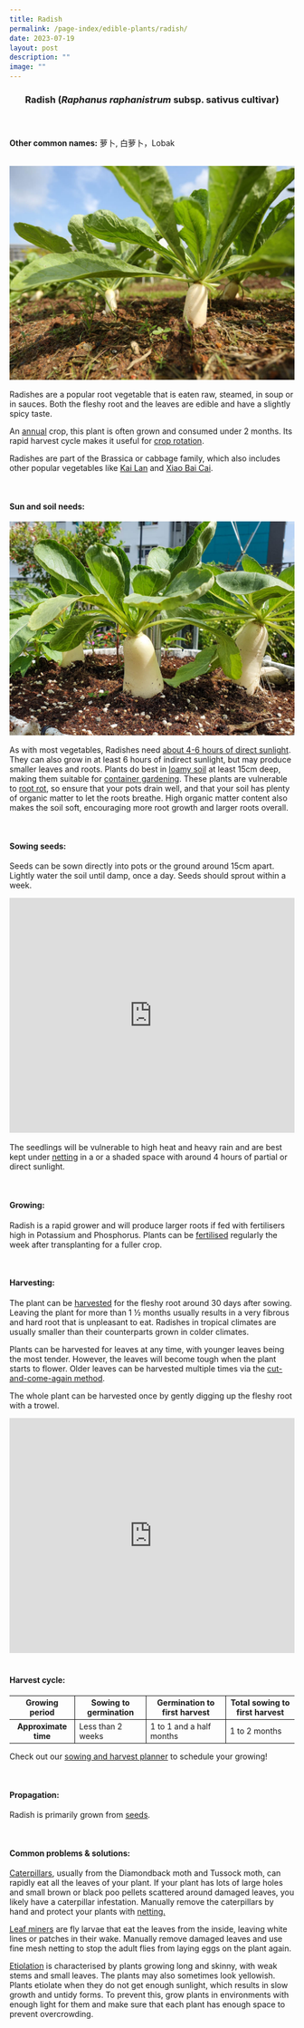 ```yaml
---
title: Radish
permalink: /page-index/edible-plants/radish/
date: 2023-07-19
layout: post
description: ""
image: ""
---
```

<header>
	<h3>Radish (<em>Raphanus raphanistrum</em> subsp. sativus cultivar)</h3>
</header>
	
<section>
	<p><strong>Other common names:</strong> 萝卜, 白萝卜，Lobak</p>
	<br>
</section>

<section>
	<img title="Photo by Jacqueline Chua." src="/images/Plants/Radish_JacChua%20(1).jpg">
	<p>Radishes are a popular root vegetable that is eaten raw, steamed, in soup or in sauces. Both the fleshy root and the leaves are edible and have a slightly spicy taste. </p>
	<p>An <a href="/learn-more-about-gardening/glossary/#a">annual</a> crop, this plant is often grown and consumed under 2 months. Its rapid harvest cycle makes it useful for <a href="/page-index/horticulture-techniques/crop-rotation/">crop rotation</a>.</p>
	<p>Radishes are part of the Brassica or cabbage family, which also includes other popular vegetables like <a href="/page-index/edible-plants/kai-lan/">Kai Lan</a> and <a href="/page-index/edible-plants/xiao-bai-cai/">Xiao Bai Cai</a>.</p>
	<br>
</section>

<section>
	<h4>Sun and soil needs:</h4>
		<img title="Photo by Jacqueline Chua." src="/images/Plants/Radish_JacChua%20(4).jpg">
<p>As with most vegetables, Radishes need <a href="/page-index/horticulture-techniques/gauging-light/">about 4-6 hours of direct sunlight</a>. They can also grow in at least 6 hours of indirect sunlight, but may produce smaller leaves and roots. Plants do best in <a href="/page-index/horticulture-techniques/soil/">loamy soil</a> at least 15cm deep, making them suitable for <a href="/page-index/horticulture-techniques/container-planting/">container gardening</a>. These plants are vulnerable to <a href="/page-index/plant-problems/root-rot/">root rot</a>, so ensure that your pots drain well, and that your soil has plenty of organic matter to let the roots breathe. High organic matter content also makes the soil soft, encouraging more root growth and larger roots overall. </p>
	<br>
</section>

<section>
  <h4>Sowing seeds:</h4>
	<p>Seeds can be sown directly into pots or the ground around 15cm apart. Lightly water the soil until damp, once a day. Seeds should sprout within a week. </p>
	<iframe width="100%" height="415" src="https://www.youtube.com/embed/x7J87wY7U6s" title="YouTube video player" frameborder="0" allow="accelerometer; autoplay; clipboard-write; encrypted-media; gyroscope; picture-in-picture; web-share" allowfullscreen=""></iframe><br>
	<p>The seedlings will be vulnerable to high heat and heavy rain and are best kept under <a href="/page-index/hardscapes/netting/">netting</a> in a or a shaded space with around 4 hours of partial or direct sunlight.</p>
	<br>
</section>

<section>
	<h4>Growing:</h4>
	<p>Radish is a rapid grower and will produce larger roots if fed with fertilisers high in Potassium and Phosphorus. Plants can be <a href="/page-index/horticulture-techniques/fertilising/">fertilised</a> regularly the week after transplanting for a fuller crop.</p>
	<br>
</section>

<section>
	<h4>Harvesting:</h4>
	<p>The plant can be <a href="/page-index/horticulture-techniques/harvesting-hygiene/">harvested</a> for the fleshy root around 30 days after sowing. Leaving the plant for more than 1 ½ months usually results in a very fibrous and hard root that is unpleasant to eat. Radishes in tropical climates are usually smaller than their counterparts grown in colder climates.</p>
	<p>Plants can be harvested for leaves at any time, with younger leaves being the most tender. However, the leaves will become tough when the plant starts to flower. Older leaves can be harvested multiple times via the <a href="/page-index/horticulture-techniques/cut-and-come-again/">cut-and-come-again method</a>. </p>
	<p>The whole plant can be harvested once by gently digging up the fleshy root with a trowel.</p>
	<iframe allowfullscreen="" allow="accelerometer; autoplay; clipboard-write; encrypted-media; gyroscope; picture-in-picture; web-share" frameborder="0" title="YouTube video player" src="https://www.youtube.com/embed/f_Uoug7ZSeg" height="415" width="100%"></iframe>
	<br><br>
</section>

<section>
	<h4>Harvest cycle:</h4>
	<table>
		<thead>
			<tr>
				<th style="border-bottom:0px; border-right:solid 1px;">Growing period</th>
				<th style="border-bottom:0px; border-right:solid 1px;">Sowing to germination</th>
				<th style="border-bottom:0px; border-right:solid 1px;">Germination to first harvest</th>
				<th style="border-bottom:0px; border-left:solid 1px;">Total sowing to first harvest</th>
			</tr>
		</thead>
		<tbody>
			<tr>
				<th style="border-right:solid 1px;">Approximate time</th>
				<td style="border-right:solid 1px;">Less than 2 weeks</td>
				<td style="border-right:solid 1px;">1 to 1 and a half months</td>
				<td style="border-left:solid 1px;">1 to 2 months</td>
			</tr>
		</tbody>
	</table>
	<p>Check out our&nbsp;<a href="/digital-tools/sowing-planner/">sowing and harvest planner</a>&nbsp;to schedule your growing! </p> 
	<br> 
</section>

<section>
	<h4>Propagation:</h4>
	<p>Radish is primarily grown from <a href="/page-index/horticulture-techniques/propagating-by-seeds/">seeds</a>. </p>
	<br>
</section>

<section>
	<h4>Common problems &amp; solutions:</h4>
	<p><a href="/page-index/pests/caterpillars">Caterpillars</a>, usually from the Diamondback moth and Tussock moth, can rapidly eat all the leaves of your plant. If your plant has lots of large holes and small brown or black poo pellets scattered around damaged leaves, you likely have a caterpillar infestation. Manually remove the caterpillars by hand and protect your plants with <a href="/page-index/hardscapes/netting/">netting.</a></p><a href="/page-index/hardscapes/netting/">
	</a><p><a href="/page-index/hardscapes/netting/"></a><a href="/page-index/pests/leaf-miner">Leaf miners</a> are fly larvae that eat the leaves from the inside, leaving white lines or patches in their wake. Manually remove damaged leaves and use fine mesh netting to stop the adult flies from laying eggs on the plant again.</p>
	<p><a href="/page-index/plant-problems/etiolation/">Etiolation</a> is characterised by plants growing long and skinny, with weak stems and small leaves. The plants may also sometimes look yellowish. Plants etiolate when they do not get enough sunlight, which results in slow growth and untidy forms. To prevent this, grow plants in environments with enough light for them and make sure that each plant has enough space to prevent overcrowding. </p>
	<br>
</section>